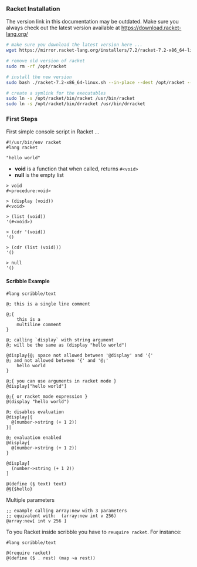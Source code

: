 
### Racket Installation

The version link in this documentation may be outdated. 
Make sure you always check out the latest version available at https://download.racket-lang.org/

```bash
# make sure you download the latest version here ...
wget https://mirror.racket-lang.org/installers/7.2/racket-7.2-x86_64-linux.sh

# remove old version of racket
sudo rm -rf /opt/racket

# install the new version
sudo bash ./racket-7.2-x86_64-linux.sh --in-place --dest /opt/racket --create-dir

# create a symlink for the executables
sudo ln -s /opt/racket/bin/racket /usr/bin/racket
sudo ln -s /opt/racket/bin/drracket /usr/bin/drracket

```
### First Steps

First simple console script in Racket ...

```racket
#!/usr/bin/env racket
#lang racket

"hello world"

```

* **void** is a function that when called, returns `#<void>`
* **null** is the empty list

```
> void
#<procedure:void>

> (display (void))
#<void>

> (list (void))
'(#<void>)

> (cdr '(void))
'()

> (cdr (list (void)))
'()

> null
'()

```

#### Scribble Example

```racket
#lang scribble/text

@; this is a single line comment

@;{
    this is a
    multiline comment
}

@; calling `display` with string argument
@; will be the same as (display "hello world")

@display{@; space not allowed between '@display' and '{'
@; and not allowed between '{' and '@;'
    hello world
}

@;{ you can use arguments in racket mode }
@display["hello world"] 

@;{ or racket mode expression }
@(display "hello world") 

@; disables evaluation
@display|{
  @(number->string (+ 1 2))
}|
```

```racket
@; evaluation enabled
@display{
  @(number->string (+ 1 2))
}

@display[
  (number->string (+ 1 2))
]

@(define (§ text) text)
@§{$hello}
```

Multiple parameters 

```racket
;; example calling array:new with 3 parameters
;; equivalent with:  (array:new int v 256)
@array:new[ int v 256 ]
```

To you Racket inside scribble you have to `reuquire racket`. For instance:

```racket
#lang scribble/text

@(require racket)
@(define ($ . rest) (map ~a rest))
```
